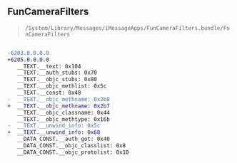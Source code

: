 ## FunCameraFilters

> `/System/Library/Messages/iMessageApps/FunCameraFilters.bundle/FunCameraFilters`

```diff

-6203.0.0.0.0
+6205.0.0.0.0
   __TEXT.__text: 0x104
   __TEXT.__auth_stubs: 0x70
   __TEXT.__objc_stubs: 0x80
   __TEXT.__objc_methlist: 0x5c
   __TEXT.__const: 0x48
-  __TEXT.__objc_methname: 0x2b8
+  __TEXT.__objc_methname: 0x2b7
   __TEXT.__objc_classname: 0x44
   __TEXT.__objc_methtype: 0x16b
-  __TEXT.__unwind_info: 0x5c
+  __TEXT.__unwind_info: 0x68
   __DATA_CONST.__auth_got: 0x40
   __DATA_CONST.__objc_classlist: 0x8
   __DATA_CONST.__objc_protolist: 0x10

```
